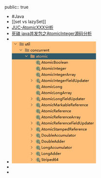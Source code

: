 public:: true

- #Java
- [[set vs lazySet]]
- [JUC-AtomicXXX分析](https://juejin.cn/post/7001482547318243359)
- [死磕 java并发包之AtomicInteger源码分析](https://www.cnblogs.com/tong-yuan/p/AtomicInteger.html)
-
- ![Replaced by Image Uploder](../assets/image_1643018276652_0.png)
-
-